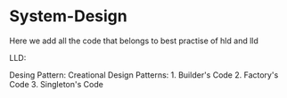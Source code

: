 # System-Design
Here we add all the code that belongs to best practise of hld and lld


LLD:

Desing Pattern:
    Creational Design Patterns:
        1. Builder's Code 
        2. Factory's Code
        3. Singleton's Code
